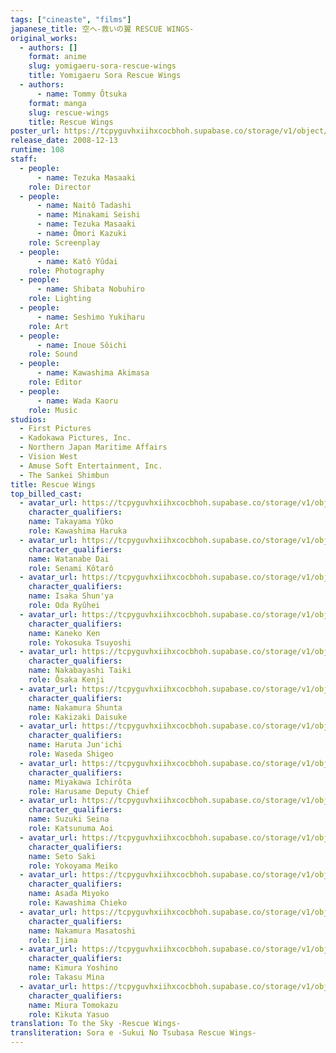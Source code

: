```yaml
---
tags: ["cineaste", "films"]
japanese_title: 空へ-救いの翼 RESCUE WINGS-
original_works:
  - authors: []
    format: anime
    slug: yomigaeru-sora-rescue-wings
    title: Yomigaeru Sora Rescue Wings
  - authors:
      - name: Tommy Ôtsuka
    format: manga
    slug: rescue-wings
    title: Rescue Wings
poster_url: https://tcpyguvhxiihxcocbhoh.supabase.co/storage/v1/object/public/godzilla-cineaste-public/content/films/rescue-wings-2008/posters/rescue-wings-2008.jpg
release_date: 2008-12-13
runtime: 108
staff:
  - people:
      - name: Tezuka Masaaki
    role: Director
  - people:
      - name: Naitô Tadashi
      - name: Minakami Seishi
      - name: Tezuka Masaaki
      - name: Ômori Kazuki
    role: Screenplay
  - people:
      - name: Katô Yûdai
    role: Photography
  - people:
      - name: Shibata Nobuhiro
    role: Lighting
  - people:
      - name: Seshimo Yukiharu
    role: Art
  - people:
      - name: Inoue Sôichi
    role: Sound
  - people:
      - name: Kawashima Akimasa
    role: Editor
  - people:
      - name: Wada Kaoru
    role: Music
studios:
  - First Pictures
  - Kadokawa Pictures, Inc.
  - Northern Japan Maritime Affairs
  - Vision West
  - Amuse Soft Entertainment, Inc.
  - The Sankei Shimbun
title: Rescue Wings
top_billed_cast:
  - avatar_url: https://tcpyguvhxiihxcocbhoh.supabase.co/storage/v1/object/public/godzilla-cineaste-public/content/films/rescue-wings-2008/cast-avatars/yuko-takayama-0.jpg
    character_qualifiers:
    name: Takayama Yûko
    role: Kawashima Haruka
  - avatar_url: https://tcpyguvhxiihxcocbhoh.supabase.co/storage/v1/object/public/godzilla-cineaste-public/content/films/rescue-wings-2008/cast-avatars/dai-watanabe-0.jpg
    character_qualifiers:
    name: Watanabe Dai
    role: Senami Kôtarô
  - avatar_url: https://tcpyguvhxiihxcocbhoh.supabase.co/storage/v1/object/public/godzilla-cineaste-public/content/films/rescue-wings-2008/cast-avatars/shunya-isaka-0.jpg
    character_qualifiers:
    name: Isaka Shun'ya
    role: Oda Ryûhei
  - avatar_url: https://tcpyguvhxiihxcocbhoh.supabase.co/storage/v1/object/public/godzilla-cineaste-public/content/films/rescue-wings-2008/cast-avatars/ken-kaneko-0.jpg
    character_qualifiers:
    name: Kaneko Ken
    role: Yokosuka Tsuyoshi
  - avatar_url: https://tcpyguvhxiihxcocbhoh.supabase.co/storage/v1/object/public/godzilla-cineaste-public/content/films/rescue-wings-2008/cast-avatars/taiki-nakabayashi-0.jpg
    character_qualifiers:
    name: Nakabayashi Taiki
    role: Ôsaka Kenji
  - avatar_url: https://tcpyguvhxiihxcocbhoh.supabase.co/storage/v1/object/public/godzilla-cineaste-public/content/films/rescue-wings-2008/cast-avatars/shunta-nakamura-0.jpg
    character_qualifiers:
    name: Nakamura Shunta
    role: Kakizaki Daisuke
  - avatar_url: https://tcpyguvhxiihxcocbhoh.supabase.co/storage/v1/object/public/godzilla-cineaste-public/content/films/rescue-wings-2008/cast-avatars/junichi-haruta-0.jpg
    character_qualifiers:
    name: Haruta Jun'ichi
    role: Waseda Shigeo
  - avatar_url: https://tcpyguvhxiihxcocbhoh.supabase.co/storage/v1/object/public/godzilla-cineaste-public/content/films/rescue-wings-2008/cast-avatars/ichirota-miyakawa-0.jpg
    character_qualifiers:
    name: Miyakawa Ichirôta
    role: Harusame Deputy Chief
  - avatar_url: https://tcpyguvhxiihxcocbhoh.supabase.co/storage/v1/object/public/godzilla-cineaste-public/content/films/rescue-wings-2008/cast-avatars/seina-suzuki-0.jpg
    character_qualifiers:
    name: Suzuki Seina
    role: Katsunuma Aoi
  - avatar_url: https://tcpyguvhxiihxcocbhoh.supabase.co/storage/v1/object/public/godzilla-cineaste-public/content/films/rescue-wings-2008/cast-avatars/saki-seto-0.jpg
    character_qualifiers:
    name: Seto Saki
    role: Yokoyama Meiko
  - avatar_url: https://tcpyguvhxiihxcocbhoh.supabase.co/storage/v1/object/public/godzilla-cineaste-public/content/films/rescue-wings-2008/cast-avatars/miyoko-asada-0.jpg
    character_qualifiers:
    name: Asada Miyoko
    role: Kawashima Chieko
  - avatar_url: https://tcpyguvhxiihxcocbhoh.supabase.co/storage/v1/object/public/godzilla-cineaste-public/content/films/rescue-wings-2008/cast-avatars/masatoshi-nakamura-0.jpg
    character_qualifiers:
    name: Nakamura Masatoshi
    role: Ijima
  - avatar_url: https://tcpyguvhxiihxcocbhoh.supabase.co/storage/v1/object/public/godzilla-cineaste-public/content/films/rescue-wings-2008/cast-avatars/yoshino-kimura-0.jpg
    character_qualifiers:
    name: Kimura Yoshino
    role: Takasu Mina
  - avatar_url: https://tcpyguvhxiihxcocbhoh.supabase.co/storage/v1/object/public/godzilla-cineaste-public/content/films/rescue-wings-2008/cast-avatars/tomokazu-miura-0.jpg
    character_qualifiers:
    name: Miura Tomokazu
    role: Kikuta Yasuo
translation: To the Sky -Rescue Wings-
transliteration: Sora e -Sukui No Tsubasa Rescue Wings-
---
```

